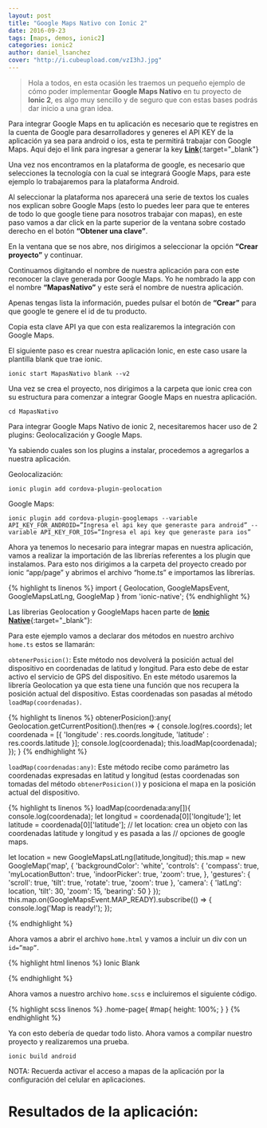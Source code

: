 ```yaml
---
layout: post
title: "Google Maps Nativo con Ionic 2"
date: 2016-09-23
tags: [maps, demos, ionic2]
categories: ionic2
author: daniel_lsanchez
cover: "http://i.cubeupload.com/vzI3hJ.jpg"
---
```


> Hola a todos, en esta ocasión les traemos un pequeño ejemplo de cómo poder implementar **Google Maps Nativo** en tu proyecto de **Ionic 2**, es algo muy sencillo y de seguro que con estas bases podrás dar inicio a una gran idea.

<amp-img width="1200" height="675" layout="responsive" src="http://i.cubeupload.com/vzI3hJ.jpg"></amp-img>

Para integrar Google Maps en tu aplicación es necesario que te registres en la cuenta de Google para desarrolladores y generes el API KEY de la aplicación ya sea para android o ios, esta te permitirá trabajar con Google Maps. Aquí dejo el link para ingresar a generar la key [**Link**](https://developers.google.com/maps/?hl=es-419.){:target="_blank"}

<amp-img width="1200" height="800" layout="responsive" src="http://i.cubeupload.com/kX4StC.jpg"></amp-img>

Una vez nos encontramos en la plataforma de google, es necesario que selecciones la tecnología con la cual se integrará Google Maps, para este ejemplo lo trabajaremos para la plataforma Android.

Al seleccionar la plataforma nos aparecerá una serie de textos los cuales nos explican sobre Google Maps (esto lo puedes leer para que te enteres de todo lo que google tiene para nosotros trabajar con mapas), en este paso vamos a dar click en la parte superior de la ventana sobre costado derecho en el botón **“Obtener una clave”**.

<amp-img width="1200" height="800" layout="responsive" src="http://i.cubeupload.com/ftWfcm.jpg"></amp-img>
<amp-img width="1200" height="800" layout="responsive" src="http://i.cubeupload.com/Wpn8Ga.jpg"></amp-img>

En la ventana que se nos abre, nos dirigimos a seleccionar la opción **“Crear proyecto”** y continuar.

<div class="row">
  <div class="col col-100 col-md-66 col-lg-66">
    <amp-img width="521" height="374" layout="responsive" src="http://i.cubeupload.com/48GboH.jpg"></amp-img>
  </div>
</div>

Continuamos digitando el nombre de nuestra aplicación para con este reconocer la clave generada por Google Maps. Yo he nombrado la app con el nombre **“MapasNativo”** y este será el nombre de nuestra aplicación.

<amp-img width="915" height="580" layout="responsive" src="http://i.cubeupload.com/5iOdPK.jpg"></amp-img>

Apenas tengas lista la información, puedes pulsar el botón de **“Crear”** para que google te genere el id de tu producto.

<div class="row">
  <div class="col col-100 col-md-66 col-lg-66">
    <amp-img width="609" height="335" layout="responsive" src="http://i.cubeupload.com/QucGs7.jpg"></amp-img>
  </div>
</div>

Copia esta clave API ya que con esta realizaremos la integración con Google Maps.

El siguiente paso es crear nuestra aplicación Ionic, en este caso usare la plantilla blank que trae ionic.

```
ionic start MapasNativo blank --v2
```

<div class="row">
  <div class="col col-100 col-md-66 col-lg-66">
    <amp-img width="586" height="402" layout="responsive" src="http://i.cubeupload.com/asIPEb.jpg"></amp-img>
  </div>
</div>

Una vez se crea el proyecto, nos dirigimos a la carpeta que ionic crea con su estructura para comenzar a integrar Google Maps en nuestra aplicación.

```
cd MapasNativo
```

Para integrar Google Maps Nativo de ionic 2, necesitaremos hacer uso de 2 plugins: Geolocalización y Google Maps.

Ya sabiendo cuales son los plugins a instalar, procedemos a agregarlos a nuestra aplicación.

Geolocalización:

```
ionic plugin add cordova-plugin-geolocation
```

Google Maps:

```
ionic plugin add cordova-plugin-googlemaps --variable API_KEY_FOR_ANDROID=”Ingresa el api key que generaste para android” --variable API_KEY_FOR_IOS=”Ingresa el api key que generaste para ios”
```
<div class="row">
  <div class="col col-100 col-md-66 col-lg-66">
    <amp-img width="586" height="402" layout="responsive" src="http://i.cubeupload.com/NamKFU.jpg"></amp-img>
  </div>
</div>

Ahora ya tenemos lo necesario para integrar mapas en nuestra aplicación, vamos a realizar la importación de las librerías referentes a los plugin que instalamos. Para esto nos dirigimos a la carpeta del proyecto creado por ionic “app/page” y abrimos el archivo “home.ts” e importamos las librerías.

{% highlight ts linenos %}
import { Geolocation, GoogleMapsEvent, GoogleMapsLatLng, GoogleMap } from 'ionic-native';
{% endhighlight %}

Las librerias Geolocation y GoogleMaps hacen parte de [**Ionic Native**]({{site.urlblog}}/ionic2/ionic-native){:target="_blank"}:

<amp-img width="1275" height="718" layout="responsive" src="http://i.cubeupload.com/4kBzpX.jpg"></amp-img>

Para este ejemplo vamos a declarar dos métodos en nuestro archivo `home.ts` estos se llamarán:

`obtenerPosicion()`: Este método nos devolverá la posición actual del dispositivo en coordenadas de latitud y longitud. Para esto debe de estar activo el servicio de GPS del dispositivo. En este método usaremos la librería Geolocation ya que esta tiene una función que nos recupera la posición actual del dispositivo. Estas coordenadas son pasadas al método `loadMap(coordenadas)`.

{% highlight ts linenos %}
obtenerPosicion():any{
  Geolocation.getCurrentPosition().then(res => {
    console.log(res.coords);
    let coordenada = [{
      'longitude' : res.coords.longitude,
      'latitude' : res.coords.latitude
    }];
    console.log(coordenada);
    this.loadMap(coordenada);
  });
}
{% endhighlight %}

`loadMap(coordenadas:any)`: Este método recibe como parámetro las coordenadas expresadas en latitud y longitud (estas coordenadas son tomadas del método `obtenerPosicion()`) y posiciona el mapa en la posición actual del dispositivo.

{% highlight ts linenos %}
loadMap(coordenada:any[]){
  console.log(coordenada);
  let longitud = coordenada[0]['longitude'];
  let latitude = coordenada[0]['latitude'];
  // let location: crea un objeto con las coordenadas latitude y longitud y es pasada a las // opciones de google maps.

  let location = new GoogleMapsLatLng(latitude,longitud);
  this.map = new GoogleMap('map', {
      'backgroundColor': 'white',
      'controls': {
      'compass': true,
      'myLocationButton': true,
      'indoorPicker': true,
      'zoom': true,
    },
    'gestures': {
      'scroll': true,
      'tilt': true,
      'rotate': true,
      'zoom': true
    },
    'camera': {
      'latLng': location,
      'tilt': 30,
      'zoom': 15,
      'bearing': 50
    }
  });
  this.map.on(GoogleMapsEvent.MAP_READY).subscribe(() => {
  console.log('Map is ready!');
});

{% endhighlight %}

<amp-img width="1280" height="717" layout="responsive" src="http://i.cubeupload.com/6alr1n.jpg"></amp-img>
<amp-img width="1280" height="711" layout="responsive" src="http://i.cubeupload.com/6c3Ff6.jpg"></amp-img>

Ahora vamos a abrir el archivo `home.html` y vamos a incluir un div con un `id=”map”`.

{% highlight html linenos %}
<ion-header>
  <ion-navbar>
    <ion-title>Ionic Blank</ion-title>
  </ion-navbar>
</ion-header>

<ion-content padding>
  <div id="map"></div>
</ion-content>
{% endhighlight %}

Ahora vamos a nuestro archivo `home.scss` e incluiremos el siguiente código.

{% highlight scss linenos %}
.home-page{
  #map{
    height: 100%;
  }
}
{% endhighlight %}

Ya con esto debería de quedar todo listo. Ahora vamos a compilar nuestro proyecto y realizaremos una prueba.

```
ionic build android
```

NOTA: Recuerda activar el acceso a mapas de la aplicación por la configuración del celular en aplicaciones.

# Resultados de la aplicación: 

<div class="row">
  <div class="col col-100 col-md-33 col-lg-33">
    <amp-img width="720" height="1280" layout="responsive" src="http://i.cubeupload.com/lQvKh1.jpg"></amp-img>
  </div>
  <div class="col col-100 col-md-33 col-lg-33">
    <amp-img width="720" height="1280" layout="responsive" src="http://i.cubeupload.com/lhHr7n.jpg"></amp-img>
  </div>
  <div class="col col-100 col-md-33 col-lg-33">
    <amp-img width="720" height="1280" layout="responsive" src="http://i.cubeupload.com/HZbINA.jpg"></amp-img>
  </div>
</div>
